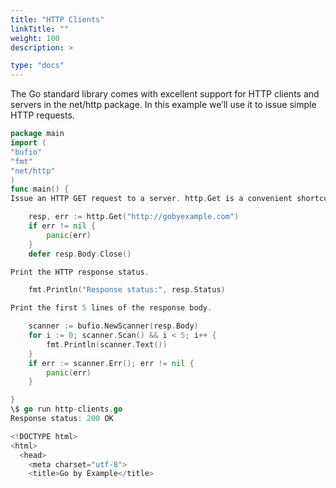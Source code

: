 ```yaml
---
title: "HTTP Clients"
linkTitle: ""
weight: 100
description: >

type: "docs"
---
```


The Go standard library comes with excellent support for HTTP clients and servers in the net/http package. In this example we’ll use it to issue simple HTTP requests.

```go
package main
import (
"bufio"
"fmt"
"net/http"
)
func main() {
Issue an HTTP GET request to a server. http.Get is a convenient shortcut around creating an http.Client object and calling its Get method; it uses the http.DefaultClient object which has useful default settings.

    resp, err := http.Get("http://gobyexample.com")
    if err != nil {
        panic(err)
    }
    defer resp.Body.Close()

Print the HTTP response status.

    fmt.Println("Response status:", resp.Status)

Print the first 5 lines of the response body.

    scanner := bufio.NewScanner(resp.Body)
    for i := 0; scanner.Scan() && i < 5; i++ {
        fmt.Println(scanner.Text())
    }
    if err := scanner.Err(); err != nil {
        panic(err)
    }

}
\$ go run http-clients.go
Response status: 200 OK

<!DOCTYPE html>
<html>
  <head>
    <meta charset="utf-8">
    <title>Go by Example</title>
```
